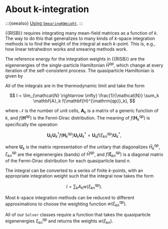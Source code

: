 # About k-integration

:::{seealso}
[Using `SmearingKWeight`](../how-to/kweight.md).
:::

{{RISB}} requires integrating many mean-field matrices as a function of $k$.
The way to do this that generalizes to
many kinds of $k$-space integration methods is to
find the weight of the integral at each $k$-point. This is, e.g., how
linear tetrahedron works and smearing methods work.

The reference energy for the integration weights in {{RISB}} are the
eigenenergies of the single-particle Hamiltonian $\hat{H}^{\mathrm{qp}}$,
which change at every iteration of the self-consistent process.
The quasiparticle Hamiltonian is given by


All of the integrals are in the thermodynamic limit and take the form

$$
I = \lim_{\mathcal{N} \rightarrow \infty}
\frac{1}{\mathcal{N}} \sum_k \mathbf{A}_k f(\mathbf{H}^{\mathrm{qp}}_k),
$$

where $\mathcal{N}$ is the number of unit cells, $\mathbf{A}_k$ is a matrix
of a generic function of $k$, and $f(\mathbf{H}^{\mathrm{qp}})$ is the
Fermi-Dirac distribution. The meaning of $f(\mathbf{H}^{\mathrm{qp}}_k)$ is
specifically the operation

$$
\mathbf{U}^{}_k \mathbf{U}^{\dagger}_k f(\mathbf{H}^{\mathrm{qp}}_k)
\mathbf{U}^{}_k \mathbf{U}^{\dagger}_k
= \mathbf{U}^{}_k f(\xi^{\mathrm{qp}}_{kn}) \mathbf{U}^{\dagger}_k,
$$

where $\mathbf{U}_k$ is the matrix representation of the unitary that
diagonalizes $\hat{H}^{\mathrm{qp}}_k$, $\xi^{\mathrm{qp}}_{kn}$ are
the eigenenergies (bands) of $\hat{H}^{\mathrm{qp}}$, and
$f(\mathbf{\xi}^{\mathrm{qp}}_{kn})$ is a diagonal matrix of the Fermi-Dirac
distribution for each quasiparticle band $n$.

The integral can be converted to a series of finite $k$-points, with an
appropriate integration weight such that the integral now takes the form

$$
I = \sum_k A_k w(\xi^{\mathrm{qp}}_{kn}).
$$

Most $k$-space integration methods can be reduced to different approximations
to choose the weighting function $w(\xi^{\mathrm{qp}}_{kn})$.

All of our `Solver` classes
require a function that takes the quasiparticle eigenenergies
$\xi_{kn}^{\mathrm{qp}}$ and returns the weights $w(\xi_{kn})$.
